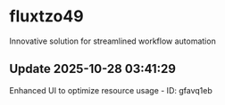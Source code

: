 # fluxtzo49
Innovative solution for streamlined workflow automation

## Update 2025-10-28 03:41:29
Enhanced UI to optimize resource usage - ID: gfavq1eb

